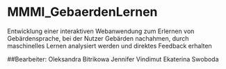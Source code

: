# MMMI_GebaerdenLernen
Entwicklung einer interaktiven Webanwendung zum Erlernen von Gebärdensprache, bei der Nutzer Gebärden nachahmen, durch maschinelles Lernen analysiert werden und direktes Feedback erhalten

##Bearbeiter:
Oleksandra Bitrikowa
Jennifer Vindimut
Ekaterina Swoboda
